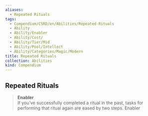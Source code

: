 ```yaml
---
aliases:
  - Repeated Rituals
tags:
  - Compendium/CSRD/en/Abilities/Repeated-Rituals
  - Ability
  - Ability/Enabler
  - Ability/Cost/
  - Ability/Tier/Mid
  - Ability/Pool/Intellect
  - Ability/Categories/Magic/Modern
title: Repeated Rituals
collection: Abilities
kind: Compendium
---
```

## Repeated Rituals
>**Enabler**  
If you’ve successfully completed a ritual in the past, tasks for performing that ritual again are eased by two steps. Enabler





